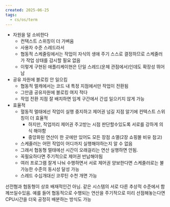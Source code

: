 ```yaml
---
created: 2025-06-25
tags:
  - cs/os/term
---
```

- 자원을 덜 소비한다
	- 컨텍스트 스위칭이 더 가벼움
	- 사용자 수준 스레드라서
	- 협동적 스케줄링에서는 작업이 자식의 생애 주기 스스로 결정하므로 스케줄러가 작업 상태를 감시할 필요 없음
	- 이렇게 구현된 애플리케이현은 단일 스레드(운체 관점에서)인데도 확장성 뛰어남
- 공유 자원에 블로킹 안 일으킴
	- 협동적 멀캐에서는 코드 내 특정 지점에서만 작업이 전환됨
	- 그만큼 공유자원에 블로킹 여지 적다
	- 작업 전환 지점 잘 배치하면 임계 구간에서 간섭 일으키지 않게 가능
- 효율적
	- 혈동적 멀태에선 작업이 실행 중지하고 제어권 넘길 지점 알기에 컨텍스트 스위칭이 더 효율적
		- 하지만, 작업끼리 제어권 주고받는 시점 판단할수있도록 서로를 강하게 의식 해야함
		- 중앙화된 연산이 한 곳에만 있어도 모든 장점 소멸(2장 쇼핑몰 비유 참고)
	- 스케줄러는 어떤 작업이 어디까지 실행해야하는지 알 수 없음
	- 그래서 협동형 멀태에선 시간이 오래걸리는 연산 실행하면 안됨.
	- 꼭필요하다면 주기적으로 제어권 반납해야됨
	- 여러 프로그램 잘게 나눠 수행하면서 서로 제어권 양보한다면 스케줄러로는 불가능한 수준의 동시성 달성 가능
	- 스레드 수십개대신 코루틴 수천 개면 가능

선전혐과 협동형이 상호 배재적인건 아님. 같은 시스템의 서로 다른 추상적 수준에서 함께쓰일수있음. 예를 들어 협동적으로 수행되는 연산을 주기적으로 미리 선점해놓는다면 CPU시간을 더욱 공정히 배분하는 방식도 가능